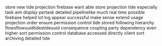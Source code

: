 store new tide projection firebase want able store projection tide especially task aim display pertask detailed pipelinelike much real time possible firebase helped lot log appear successful make sense extend usage projection order ensure permission control tide stored following hierarchy flowsflowuuidtidestideuuid consequence coupling party dependency even higher sort permission control database accessed directly client sort archiving detailed tide